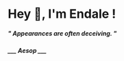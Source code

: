 <h1 title="head"> Hey 👋, I'm Endale !</h1>

**<h5><i>" Appearances are often deceiving. "</i></h5>**

*<b>___ Aesop ___</b>*

